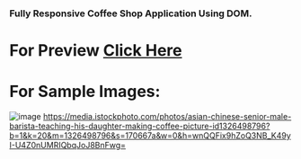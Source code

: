 ### Fully Responsive Coffee Shop Application Using DOM.

# For Preview [Click Here]()

# For Sample Images:

![image](https://user-images.githubusercontent.com/106130828/178011649-af53bce2-bf30-425f-8292-7a21253bfcd0.png)
https://media.istockphoto.com/photos/asian-chinese-senior-male-barista-teaching-his-daughter-making-coffee-picture-id1326498796?b=1&k=20&m=1326498796&s=170667a&w=0&h=wnQQFix9hZoQ3NB_K49yI-U4Z0nUMRIQbqJoJ8BnFwg=
